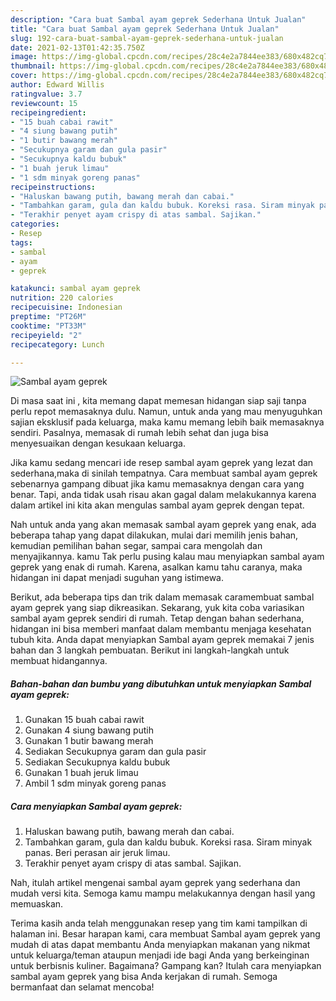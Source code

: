 ```yaml
---
description: "Cara buat Sambal ayam geprek Sederhana Untuk Jualan"
title: "Cara buat Sambal ayam geprek Sederhana Untuk Jualan"
slug: 192-cara-buat-sambal-ayam-geprek-sederhana-untuk-jualan
date: 2021-02-13T01:42:35.750Z
image: https://img-global.cpcdn.com/recipes/28c4e2a7844ee383/680x482cq70/sambal-ayam-geprek-foto-resep-utama.jpg
thumbnail: https://img-global.cpcdn.com/recipes/28c4e2a7844ee383/680x482cq70/sambal-ayam-geprek-foto-resep-utama.jpg
cover: https://img-global.cpcdn.com/recipes/28c4e2a7844ee383/680x482cq70/sambal-ayam-geprek-foto-resep-utama.jpg
author: Edward Willis
ratingvalue: 3.7
reviewcount: 15
recipeingredient:
- "15 buah cabai rawit"
- "4 siung bawang putih"
- "1 butir bawang merah"
- "Secukupnya garam dan gula pasir"
- "Secukupnya kaldu bubuk"
- "1 buah jeruk limau"
- "1 sdm minyak goreng panas"
recipeinstructions:
- "Haluskan bawang putih, bawang merah dan cabai."
- "Tambahkan garam, gula dan kaldu bubuk. Koreksi rasa. Siram minyak panas. Beri perasan air jeruk limau."
- "Terakhir penyet ayam crispy di atas sambal. Sajikan."
categories:
- Resep
tags:
- sambal
- ayam
- geprek

katakunci: sambal ayam geprek 
nutrition: 220 calories
recipecuisine: Indonesian
preptime: "PT26M"
cooktime: "PT33M"
recipeyield: "2"
recipecategory: Lunch

---
```



![Sambal ayam geprek](https://img-global.cpcdn.com/recipes/28c4e2a7844ee383/680x482cq70/sambal-ayam-geprek-foto-resep-utama.jpg)

Di masa  saat ini , kita memang dapat memesan hidangan siap saji tanpa perlu repot memasaknya dulu. Namun, untuk anda yang mau menyuguhkan sajian eksklusif pada keluarga, maka kamu memang lebih baik memasaknya sendiri. Pasalnya, memasak di rumah lebih sehat dan juga bisa menyesuaikan dengan kesukaan keluarga.

Jika kamu sedang mencari ide resep sambal ayam geprek yang lezat dan sederhana,maka di sinilah tempatnya. Cara membuat sambal ayam geprek  sebenarnya gampang dibuat jika kamu memasaknya dengan cara yang benar. Tapi, anda tidak usah risau akan gagal dalam melakukannya 
karena dalam artikel ini kita akan mengulas sambal ayam geprek dengan tepat.  



Nah untuk anda yang akan memasak sambal ayam geprek yang enak, ada beberapa tahap yang dapat dilakukan, mulai dari memilih jenis bahan, kemudian pemilihan bahan segar, sampai cara mengolah dan menyajikannya. kamu Tak perlu pusing kalau mau menyiapkan sambal ayam geprek yang enak di rumah. Karena, asalkan kamu  tahu caranya, maka hidangan ini dapat menjadi suguhan yang istimewa.

Berikut, ada beberapa tips dan trik dalam memasak caramembuat sambal ayam geprek yang siap dikreasikan. Sekarang, yuk kita coba variasikan sambal ayam geprek sendiri di rumah. Tetap dengan bahan sederhana, hidangan ini bisa memberi manfaat dalam membantu menjaga kesehatan tubuh kita. Anda dapat menyiapkan Sambal ayam geprek memakai 7 jenis bahan dan 3 langkah pembuatan. Berikut ini langkah-langkah untuk membuat hidangannya.

<!--inarticleads1-->

##### Bahan-bahan dan bumbu yang dibutuhkan untuk menyiapkan Sambal ayam geprek:

1. Gunakan 15 buah cabai rawit
1. Gunakan 4 siung bawang putih
1. Gunakan 1 butir bawang merah
1. Sediakan Secukupnya garam dan gula pasir
1. Sediakan Secukupnya kaldu bubuk
1. Gunakan 1 buah jeruk limau
1. Ambil 1 sdm minyak goreng panas




<!--inarticleads2-->

##### Cara menyiapkan Sambal ayam geprek:

1. Haluskan bawang putih, bawang merah dan cabai.
1. Tambahkan garam, gula dan kaldu bubuk. Koreksi rasa. Siram minyak panas. Beri perasan air jeruk limau.
1. Terakhir penyet ayam crispy di atas sambal. Sajikan.




Nah, itulah artikel mengenai  sambal ayam geprek  yang sederhana dan mudah versi kita. Semoga kamu mampu melakukannya dengan hasil yang memuaskan. 

Terima kasih anda telah menggunakan resep yang tim kami tampilkan di halaman ini. Besar harapan kami, cara membuat  Sambal ayam geprek yang mudah di atas dapat membantu Anda menyiapkan makanan yang nikmat untuk keluarga/teman ataupun menjadi ide bagi Anda yang berkeinginan untuk berbisnis kuliner. Bagaimana? Gampang kan? Itulah cara menyiapkan sambal ayam geprek yang bisa Anda kerjakan di rumah. Semoga bermanfaat dan selamat mencoba!

